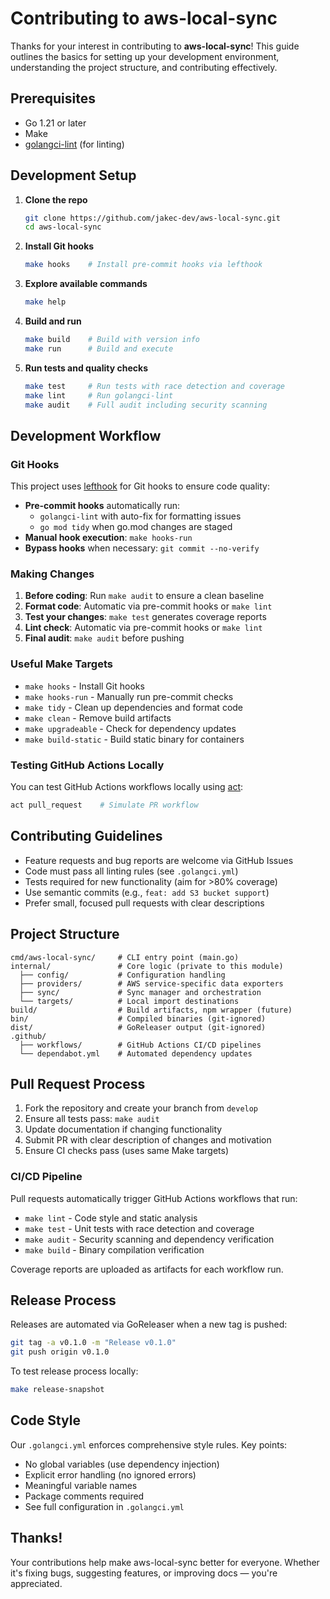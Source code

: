# Contributing to aws-local-sync

Thanks for your interest in contributing to **aws-local-sync**! This guide outlines the basics for setting up your development environment, understanding the project structure, and contributing effectively.

## Prerequisites

- Go 1.21 or later
- Make
- [golangci-lint](https://golangci-lint.run/usage/install/) (for linting)

## Development Setup

1. **Clone the repo**

   ```sh
   git clone https://github.com/jakec-dev/aws-local-sync.git
   cd aws-local-sync
   ```

2. **Install Git hooks**

   ```sh
   make hooks    # Install pre-commit hooks via lefthook
   ```

3. **Explore available commands**

   ```sh
   make help
   ```

4. **Build and run**

   ```sh
   make build    # Build with version info
   make run      # Build and execute
   ```

5. **Run tests and quality checks**

   ```sh
   make test     # Run tests with race detection and coverage
   make lint     # Run golangci-lint
   make audit    # Full audit including security scanning
   ```

## Development Workflow

### Git Hooks

This project uses [lefthook](https://github.com/evilmartians/lefthook) for Git hooks to ensure code quality:

- **Pre-commit hooks** automatically run:
  - `golangci-lint` with auto-fix for formatting issues
  - `go mod tidy` when go.mod changes are staged
- **Manual hook execution**: `make hooks-run`
- **Bypass hooks** when necessary: `git commit --no-verify`

### Making Changes

1. **Before coding**: Run `make audit` to ensure a clean baseline
2. **Format code**: Automatic via pre-commit hooks or `make lint`
3. **Test your changes**: `make test` generates coverage reports
4. **Lint check**: Automatic via pre-commit hooks or `make lint`
5. **Final audit**: `make audit` before pushing

### Useful Make Targets

- `make hooks` - Install Git hooks
- `make hooks-run` - Manually run pre-commit checks
- `make tidy` - Clean up dependencies and format code
- `make clean` - Remove build artifacts
- `make upgradeable` - Check for dependency updates
- `make build-static` - Build static binary for containers

### Testing GitHub Actions Locally

You can test GitHub Actions workflows locally using [act](https://github.com/nektos/act):

```sh
act pull_request    # Simulate PR workflow
```

## Contributing Guidelines

- Feature requests and bug reports are welcome via GitHub Issues
- Code must pass all linting rules (see `.golangci.yml`)
- Tests required for new functionality (aim for >80% coverage)
- Use semantic commits (e.g., `feat: add S3 bucket support`)
- Prefer small, focused pull requests with clear descriptions

## Project Structure

```text
cmd/aws-local-sync/     # CLI entry point (main.go)
internal/               # Core logic (private to this module)
  ├── config/           # Configuration handling
  ├── providers/        # AWS service-specific data exporters
  ├── sync/             # Sync manager and orchestration
  └── targets/          # Local import destinations
build/                  # Build artifacts, npm wrapper (future)
bin/                    # Compiled binaries (git-ignored)
dist/                   # GoReleaser output (git-ignored)
.github/
  ├── workflows/        # GitHub Actions CI/CD pipelines
  └── dependabot.yml    # Automated dependency updates
```

## Pull Request Process

1. Fork the repository and create your branch from `develop`
2. Ensure all tests pass: `make audit`
3. Update documentation if changing functionality
4. Submit PR with clear description of changes and motivation
5. Ensure CI checks pass (uses same Make targets)

### CI/CD Pipeline

Pull requests automatically trigger GitHub Actions workflows that run:
- `make lint` - Code style and static analysis
- `make test` - Unit tests with race detection and coverage
- `make audit` - Security scanning and dependency verification
- `make build` - Binary compilation verification

Coverage reports are uploaded as artifacts for each workflow run.

## Release Process

Releases are automated via GoReleaser when a new tag is pushed:

```sh
git tag -a v0.1.0 -m "Release v0.1.0"
git push origin v0.1.0
```

To test release process locally:
```sh
make release-snapshot
```

## Code Style

Our `.golangci.yml` enforces comprehensive style rules. Key points:
- No global variables (use dependency injection)
- Explicit error handling (no ignored errors)
- Meaningful variable names
- Package comments required
- See full configuration in `.golangci.yml`

## Thanks!

Your contributions help make aws-local-sync better for everyone. Whether it's fixing bugs, suggesting features, or improving docs — you're appreciated.

